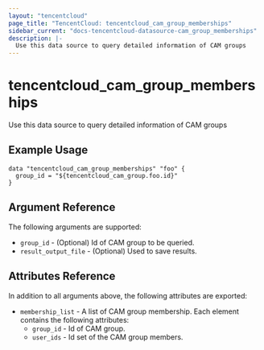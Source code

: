 ```yaml
---
layout: "tencentcloud"
page_title: "TencentCloud: tencentcloud_cam_group_memberships"
sidebar_current: "docs-tencentcloud-datasource-cam_group_memberships"
description: |-
  Use this data source to query detailed information of CAM groups
---
```


# tencentcloud_cam_group_memberships

Use this data source to query detailed information of CAM groups

## Example Usage

```hcl
data "tencentcloud_cam_group_memberships" "foo" {
  group_id = "${tencentcloud_cam_group.foo.id}"
}
```

## Argument Reference

The following arguments are supported:

* `group_id` - (Optional) Id of CAM group to be queried.
* `result_output_file` - (Optional) Used to save results.

## Attributes Reference

In addition to all arguments above, the following attributes are exported:

* `membership_list` - A list of CAM group membership. Each element contains the following attributes:
  * `group_id` - Id of CAM group.
  * `user_ids` - Id set of the CAM group members.


